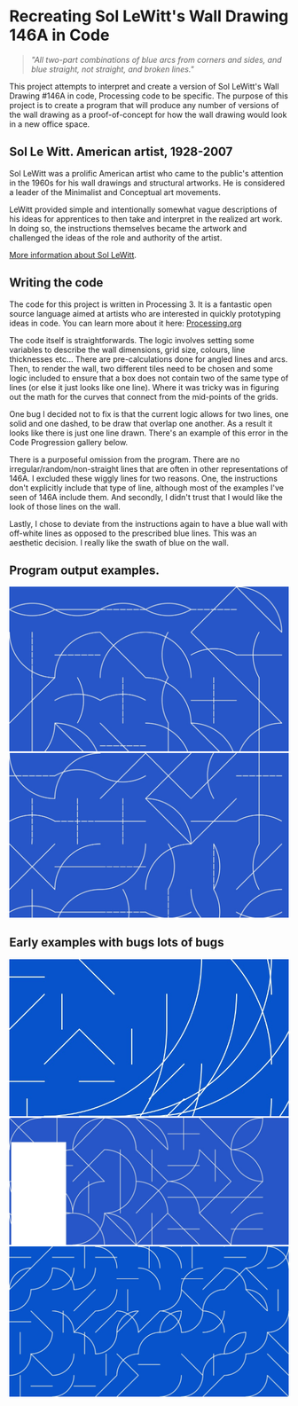 # Recreating Sol LeWitt's Wall Drawing 146A in Code

> *"All two-part combinations of blue arcs from corners and sides, and blue straight, not straight, and broken lines."*

This project attempts to interpret and create a version of Sol LeWitt's Wall Drawing #146A in code, Processing code to be specific. The purpose of this project is to create a program that will produce any number of versions of the wall drawing as a proof-of-concept for how the wall drawing would look in a new office space.

## Sol Le Witt. American artist, 1928-2007

Sol LeWitt was a prolific American artist who came to the public's attention in the 1960s for his wall drawings and structural artworks. He is considered a leader of the Minimalist and Conceptual art movements. 

LeWitt provided simple and intentionally somewhat vague descriptions of his ideas for apprentices to then take and interpret in the realized art work. In doing so, the instructions themselves became the artwork and challenged the ideas of the role and authority of the artist.

[More information about Sol LeWitt](https://www.theartstory.org/artist-lewitt-sol.htm).

## Writing the code

The code for this project is written in Processing 3. It is a fantastic open source language aimed at artists who are interested in quickly prototyping ideas in code. You can learn more about it here: [Processing.org](https://processing.org)


The code itself is straightforwards. The logic involves setting some variables to describe the wall dimensions, grid size, colours, line thicknesses etc... There are pre-calculations done for angled lines and arcs. Then, to render the wall, two different tiles need to be chosen and some logic included to ensure that a box does not contain two of the same type of lines (or else it just looks like one line). Where it was tricky was in figuring out the math for the curves that connect from the mid-points of the grids.

One bug I decided not to fix is that the current logic allows for two lines, one solid and one dashed, to be draw that overlap one another. As a result it looks like there is just one line drawn. There's an example of this error in the Code Progression gallery below.

There is a purposeful omission from the program. There are no irregular/random/non-straight lines that are often in other representations of 146A. I excluded these wiggly lines for two reasons. One, the instructions don't explicitly include that type of line, although most of the examples I've seen of 146A include them. And secondly, I didn't trust that I would like the look of those lines on the wall.

Lastly, I chose to deviate from the instructions again to have a blue wall with off-white lines as opposed to the prescribed blue lines. This was an aesthetic decision. I really like the swath of blue on the wall.


## Program output examples.

![Sketch output showing interpretation of Wall Drawing #146A in code](https://raw.githubusercontent.com/sspboyd/solLewittWallDrawing146A/master/public/images/solLewittWallDrawing146A-20150709014431rS47-.jpeg)
![Sketch output showing interpretation of Wall Drawing #146A in code](https://raw.githubusercontent.com/sspboyd/solLewittWallDrawing146A/master/public/images/solLewittWallDrawing146A-20150709014358rS47-.jpeg)

## Early examples with bugs lots of bugs

![Sketch output showing interpretation of Wall Drawing #146A in code](https://raw.githubusercontent.com/sspboyd/solLewittWallDrawing146A/master/public/images/solLewittWallDrawing-20150604015132rS47-.jpeg)
![Sketch output showing interpretation of Wall Drawing #146A in code](https://raw.githubusercontent.com/sspboyd/solLewittWallDrawing146A/master/public/images/solLewittWallDrawing-20150604181049rS47-.jpeg)
![Sketch output showing interpretation of Wall Drawing #146A in code](https://raw.githubusercontent.com/sspboyd/solLewittWallDrawing146A/master/public/images/solLewittWallDrawing-20150604015803rS47-.jpeg)
